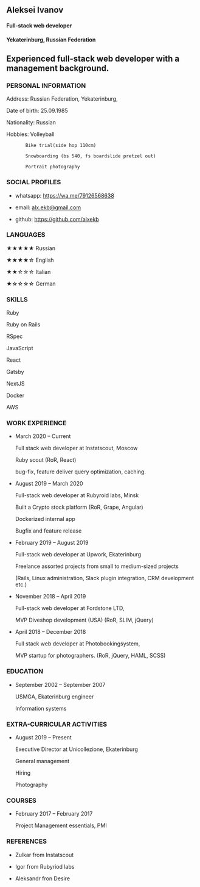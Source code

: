 ## Aleksei Ivanov

#### Full-stack web developer

#### Yekaterinburg, Russian Federation


## Experienced full-stack web developer with a management background.



### PERSONAL INFORMATION

  Address: Russian Federation, Yekaterinburg,

  Date of birth: 25.09.1985

  Nationality: Russian

  Hobbies: Volleyball

           Bike trial(side hop 110cm)

           Snowboarding (bs 540, fs boardslide pretzel out)

           Portrait photography


### SOCIAL PROFILES

  * whatsapp: https://wa.me/79126568638

  * email: alx.ekb@gmail.com

  * github: https://github.com/alxekb


### LANGUAGES

  ★★★★★ Russian

  ★★★★☆ English

  ★★☆☆☆ Italian

  ★☆☆☆☆ German


### SKILLS

  Ruby

  Ruby on Rails

  RSpec

  JavaScript

  React

  Gatsby

  NextJS

  Docker

  AWS



### WORK EXPERIENCE

  * March 2020 – Current

    Full stack web developer at Instatscout, Moscow

      Ruby scout (RoR, React)

      bug-fix, feature deliver query optimization, caching.


  * August 2019 – March 2020

    Full-stack web developer at Rubyroid labs, Minsk

      Built a Crypto stock platform (RoR, Grape, Angular)

      Dockerized internal app

      Bugfix and feature release


  * February 2019 – August 2019

    Full-stack web developer at Upwork, Ekaterinburg

      Freelance assorted projects from small to medium-sized projects

      (Rails, Linux administration, Slack plugin integration, CRM development etc.)


  * November 2018 – April 2019

    Full-stack web developer at Fordstone LTD,

      MVP Diveshop development (USA) (RoR, SLIM, jQuery)


  * April 2018 – December 2018

    Full stack web developer at Photobookingsystem,

      MVP startup for photographers. (RoR, jQuery, HAML, SCSS)



### EDUCATION

  * September 2002 – September 2007

    USMGA, Ekaterinburg engineer


    Information systems


### EXTRA-CURRICULAR ACTIVITIES

  * August 2019 – Present

    Executive Director at Unicollezione, Ekaterinburg


      General management

      Hiring

      Photography


### COURSES

  * February 2017 – February 2017

    Project Management essentials, PMI


### REFERENCES

  * Zulkar from Instatscout

  * Igor from Rubyriod labs

  * Aleksandr fron Desire


